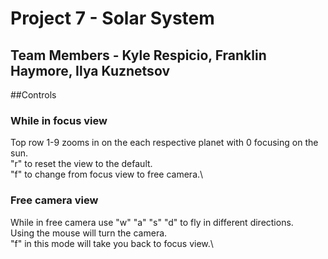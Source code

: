 # Project 7 - Solar System
## Team Members - Kyle Respicio, Franklin Haymore, Ilya Kuznetsov


##Controls

### While in focus view
Top row 1-9 zooms in on the each respective planet with 0 focusing on the sun.\
"r" to reset the view to the default.\
"f" to change from focus view to free camera.\
### Free camera view
While in free camera use "w" "a" "s" "d" to fly in different directions.\
Using the mouse will turn the camera.\
"f" in this mode will take you back to focus view.\
 